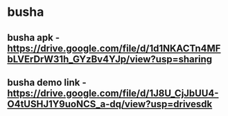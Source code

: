 # busha

## busha apk - https://drive.google.com/file/d/1d1NKACTn4MFbLVErDrW31h_GYzBv4YJp/view?usp=sharing

## busha demo link - https://drive.google.com/file/d/1J8U_CjJbUU4-O4tUSHJ1Y9uoNCS_a-dq/view?usp=drivesdk